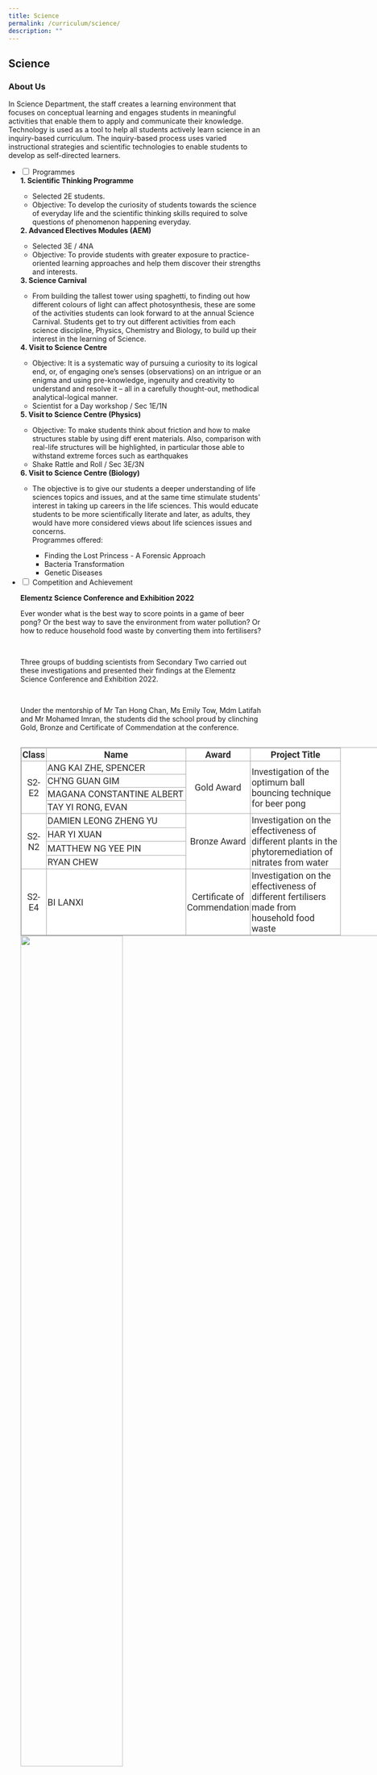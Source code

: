 ```yaml
---
title: Science
permalink: /curriculum/science/
description: ""
---
```

## Science
### About Us

<p>In Science Department, the staff creates a learning environment that focuses on conceptual learning and engages students in meaningful activities that enable them to apply and communicate their knowledge. Technology is used as a tool to help all students actively learn science in an inquiry-based curriculum. The inquiry-based process uses varied instructional strategies and scientific technologies to enable students to develop as self-directed learners.</p>

<ul class="jekyllcodex_accordion">
<li><input id="accordion1" type="checkbox" /> <label for="accordion1">Programmes</label>
<div>
<strong>1. Scientific Thinking Programme</strong>
<ul>
<li>Selected 2E students.&nbsp;</li>
<li>Objective: To develop the curiosity of students towards the science of everyday life and the scientific thinking skills required to solve questions of phenomenon happening everyday.</li>
</ul>
<strong>2. Advanced Electives Modules (AEM)</strong>
<ul>
<li>Selected 3E / 4NA</li>
<li>Objective: To provide students with greater exposure to practice-oriented learning approaches and help them discover their strengths and interests.</li>
</ul>
<strong>3. Science Carnival</strong>
<ul>
<li>From building the tallest tower using spaghetti, to finding out how different colours of light can affect photosynthesis, these are some of the activities students can look forward to&nbsp;at the annual Science Carnival. Students get to try out different activities from each science discipline, Physics, Chemistry and Biology, to build up their interest in the learning of Science.</li>
</ul>
<div><strong>4. Visit to Science Centre&nbsp;</strong>
<ul>
<li>Objective: It is a systematic way of pursuing a curiosity to its logical end, or, of engaging one&rsquo;s senses (observations) on an intrigue or an enigma and using pre-knowledge, ingenuity and creativity to understand and resolve it &ndash; all in a carefully thought-out, methodical analytical-logical manner.&nbsp;</li>
<li>Scientist for a Day workshop / Sec 1E/1N&nbsp;</li>
</ul><strong>5. Visit to Science Centre (Physics)</strong>
<ul>
<li>Objective: To make students think about friction and how to make structures stable by using diff erent materials. Also, comparison with real-life structures will be highlighted, in particular those able to withstand extreme forces such as earthquakes&nbsp;</li>
<li>Shake Rattle and Roll / Sec 3E/3N&nbsp;</li>
</ul>
<strong>6. Visit to Science Centre (Biology)</strong>
<ul>
<li>The objective is to give our students a deeper understanding of life sciences topics and issues, and at the same time stimulate students' interest in taking up careers in the life sciences. This would educate students to be more scientifically literate and later, as adults, they would have more considered views about life sciences issues and concerns.<br />Programmes offered:</li>
<ul>
<li>Finding the Lost Princess - A Forensic Approach</li>
<li>Bacteria Transformation</li>
<li>Genetic Diseases</li>
</ul>
</div>
</li>
<li><input id="accordion2" type="checkbox" /> <label for="accordion2">Competition and Achievement</label>
<div>
<p><strong>Elementz Science Conference and Exhibition 2022</strong></p>
<p>Ever wonder what is the best way to score points in a game of beer pong? Or the best way to save the environment from water pollution? Or how to reduce household food waste by converting them into fertilisers?</p><br>

  

<p>Three groups of budding scientists from Secondary Two carried out these investigations and presented their findings at the Elementz Science Conference and Exhibition 2022.</p><br>


<p>Under the mentorship of Mr Tan Hong Chan, Ms Emily Tow, Mdm Latifah and Mr Mohamed Imran, the students did the school proud by clinching Gold, Bronze and Certificate of Commendation at the conference.</p><br>

  

<table class="ive_eobj_center iveo_table ives_tab_simple3" style="margin: auto; outline: 0px; padding: 0px; border-collapse: collapse; clear: both; border: 1px solid rgb(170, 170, 170); color: rgb(46, 46, 46); font-family: Roboto, sans-serif; font-size: 18px; font-style: normal; font-variant-ligatures: normal; font-variant-caps: normal; font-weight: 400; letter-spacing: normal; orphans: 2; text-align: left; text-transform: none; white-space: normal; widows: 2; word-spacing: 0px; -webkit-text-stroke-width: 0px; background-color: rgb(255, 255, 255); text-decoration-thickness: initial; text-decoration-style: initial; text-decoration-color: initial; width: 960px;"><tbody style="margin: 0px; outline: 0px; padding: 0px;"><tr style="margin: 0px; outline: 0px; padding: 0px;"><td width="39" style="margin: 0px; outline: 0px; padding: 2px; text-align: center; border: 1px solid rgb(170, 170, 170);"><strong style="margin: 0px; outline: 0px; padding: 0px;">Class</strong><br style="margin: 0px; outline: 0px; padding: 0px;"></td><td width="272" style="margin: 0px; outline: 0px; padding: 2px; text-align: center; border: 1px solid rgb(170, 170, 170);"><strong style="margin: 0px; outline: 0px; padding: 0px;">Name</strong><br style="margin: 0px; outline: 0px; padding: 0px;"></td><td width="123" style="margin: 0px; outline: 0px; padding: 2px; text-align: center; border: 1px solid rgb(170, 170, 170);"><strong style="margin: 0px; outline: 0px; padding: 0px;">Award</strong><br style="margin: 0px; outline: 0px; padding: 0px;"></td><td width="174" style="margin: 0px; outline: 0px; padding: 2px; text-align: center; border: 1px solid rgb(170, 170, 170);"><strong style="margin: 0px; outline: 0px; padding: 0px;">Project Title</strong><br style="margin: 0px; outline: 0px; padding: 0px;"></td></tr><tr style="margin: 0px; outline: 0px; padding: 0px;"><td rowspan="4" width="39" style="margin: 0px; outline: 0px; padding: 2px; text-align: center; border: 1px solid rgb(170, 170, 170);">S2-E2<br style="margin: 0px; outline: 0px; padding: 0px;"></td><td width="272" style="margin: 0px; outline: 0px; padding: 2px; text-align: left; border: 1px solid rgb(170, 170, 170);">ANG KAI ZHE, SPENCER<br style="margin: 0px; outline: 0px; padding: 0px;"></td><td rowspan="4" width="123" style="margin: 0px; outline: 0px; padding: 2px; text-align: center; border: 1px solid rgb(170, 170, 170);">Gold Award<br style="margin: 0px; outline: 0px; padding: 0px;"></td><td rowspan="4" width="174" style="margin: 0px; outline: 0px; padding: 2px; text-align: left; border: 1px solid rgb(170, 170, 170);">Investigation of the optimum ball bouncing technique for beer pong<br style="margin: 0px; outline: 0px; padding: 0px;"></td></tr><tr style="margin: 0px; outline: 0px; padding: 0px;"><td width="272" style="margin: 0px; outline: 0px; padding: 2px; text-align: left; border: 1px solid rgb(170, 170, 170);">CH'NG GUAN GIM<br style="margin: 0px; outline: 0px; padding: 0px;"></td></tr><tr style="margin: 0px; outline: 0px; padding: 0px;"><td width="272" style="margin: 0px; outline: 0px; padding: 2px; text-align: left; border: 1px solid rgb(170, 170, 170);">MAGANA CONSTANTINE ALBERT<br style="margin: 0px; outline: 0px; padding: 0px;"></td></tr><tr style="margin: 0px; outline: 0px; padding: 0px;"><td width="272" style="margin: 0px; outline: 0px; padding: 2px; text-align: left; border: 1px solid rgb(170, 170, 170);">TAY YI RONG, EVAN<br style="margin: 0px; outline: 0px; padding: 0px;"></td></tr><tr style="margin: 0px; outline: 0px; padding: 0px;"><td rowspan="4" width="39" style="margin: 0px; outline: 0px; padding: 2px; text-align: center; border: 1px solid rgb(170, 170, 170);">S2-N2<br style="margin: 0px; outline: 0px; padding: 0px;"></td><td width="272" style="margin: 0px; outline: 0px; padding: 2px; text-align: left; border: 1px solid rgb(170, 170, 170);">DAMIEN LEONG ZHENG YU<br style="margin: 0px; outline: 0px; padding: 0px;"></td><td rowspan="4" width="123" style="margin: 0px; outline: 0px; padding: 2px; text-align: center; border: 1px solid rgb(170, 170, 170);">Bronze Award<br style="margin: 0px; outline: 0px; padding: 0px;"></td><td rowspan="4" width="174" style="margin: 0px; outline: 0px; padding: 2px; text-align: left; border: 1px solid rgb(170, 170, 170);">Investigation on the effectiveness of different plants in the phytoremediation of nitrates from water<br style="margin: 0px; outline: 0px; padding: 0px;"></td></tr><tr style="margin: 0px; outline: 0px; padding: 0px;"><td width="272" style="margin: 0px; outline: 0px; padding: 2px; text-align: left; border: 1px solid rgb(170, 170, 170);">HAR YI XUAN<br style="margin: 0px; outline: 0px; padding: 0px;"></td></tr><tr style="margin: 0px; outline: 0px; padding: 0px;"><td width="272" style="margin: 0px; outline: 0px; padding: 2px; text-align: left; border: 1px solid rgb(170, 170, 170);">MATTHEW NG YEE PIN<br style="margin: 0px; outline: 0px; padding: 0px;"></td></tr><tr style="margin: 0px; outline: 0px; padding: 0px;"><td width="272" style="margin: 0px; outline: 0px; padding: 2px; text-align: left; border: 1px solid rgb(170, 170, 170);">RYAN CHEW<br style="margin: 0px; outline: 0px; padding: 0px;"></td></tr><tr style="margin: 0px; outline: 0px; padding: 0px;"><td rowspan="4" width="39" style="margin: 0px; outline: 0px; padding: 2px; text-align: center; border: 1px solid rgb(170, 170, 170);">S2-E4<br style="margin: 0px; outline: 0px; padding: 0px;"></td><td width="272" style="margin: 0px; outline: 0px; padding: 2px; text-align: left; border: 1px solid rgb(170, 170, 170);">BI LANXI<br style="margin: 0px; outline: 0px; padding: 0px;"></td><td rowspan="4" width="123" style="margin: 0px; outline: 0px; padding: 2px; text-align: center; border: 1px solid rgb(170, 170, 170);">Certificate of Commendation<br style="margin: 0px; outline: 0px; padding: 0px;"></td><td rowspan="4" width="174" style="margin: 0px; outline: 0px; padding: 2px; text-align: left; border: 1px solid rgb(170, 170, 170);">Investigation on the effectiveness of different fertilisers made from household food waste<br style="margin: 0px; outline: 0px; padding: 0px;"></td></tr></tbody></table>
<img style="width: 65%;" src="/images/scienceelementz2.png" />
<img style="width: 45%;" src="/images/scienceelementz.jpg" />
<p><strong>Elementz Science Conference and Exhibition 2019</strong></p>
<iframe src="https://docs.google.com/presentation/d/e/2PACX-1vRqe2nqIyeZ3r_JHdzADUSUFmpF-HLOLn1NOBM31B0tnsWwopTwRrUh8CaB-e6_8QufnkuU-7n1OXb2/embed?start=false&loop=false&delayms=5000" frameborder="0" width="480" height="299" allowfullscreen="true" ></iframe>
<p>With a casual toss, the 10X10 quadrat landed on a grass patch near the AI Indoor Sports Hall and a photograph was taken. The plants found in the quadrat&rsquo;s grids were painstakingly counted and compared against a plant database to determine their identities. Meanwhile, a second group of students was busy in the science laboratory, experimenting with activated carbon to find out the most effective way to filter contaminated water. Amidst all the activities, another group got their hands dirty by trying out different mixtures of household compost to germinate seeds.<br /><br />Opportunities to engage in authentic scientific inquiry are embedded within our AI Science curriculum. These platforms are designed to enable our students to stretch their thinking, apply their knowledge and develop their passion in Science.<br /><br />Under the mentorship of Mr Tan Hong Chan and Ms Emily Tow, three groups of budding scientists from Secondary One carried out various environmental science projects and presented them at the Elementz Science Conference and exhibition 2019.</p>
<table style="margin-left: auto; margin-right: auto; height: 615px;">
<tbody>
<tr style="height: 46px;">
<td style="height: 46px; width: 173px;">
<p><strong>Project title</strong></p>
</td>
<td style="height: 46px; width: 280px;">
<p><strong>Member</strong></p>
</td>
<td style="height: 46px; width: 54px;">
<p><strong>Class</strong></p>
</td>
<td style="height: 46px; width: 117px;">
<p><strong>Award</strong></p>
</td>
</tr>
<tr style="height: 46px;">
<td style="height: 251px; width: 173px;" rowspan="5">
<p>Effect of different environmental conditions on ground cover</p>
</td>
<td style="height: 46px; width: 280px;">
<p>Shernice Sah Jia Yi</p>
</td>
<td style="height: 251px; width: 54px;" rowspan="5">
<p>1E1</p>
</td>
<td style="height: 251px; width: 117px;" rowspan="5">
<p>Certificate of Commendation</p>
</td>
</tr>
<tr style="height: 46px;">
<td style="height: 46px; width: 280px;">
<p>Shaun Lim Yu Xin</p>
</td>
</tr>
<tr style="height: 49px;">
<td style="height: 49px; width: 280px;">
<p>Tan Yi Xuan</p>
</td>
</tr>
<tr style="height: 46px;">
<td style="height: 46px; width: 280px;">
<p>Lim Enyu</p>
</td>
</tr>
<tr style="height: 64px;">
<td style="height: 64px; width: 280px;">
<p>Lai Cheng Jie</p>
</td>
</tr>
<tr style="height: 46px;">
<td style="height: 220px; width: 173px;" rowspan="4">
<p>Effect of different food waste on the germination of green beans,&nbsp;<em>Vigna radiata<br /></em></p>
</td>
<td style="height: 46px; width: 280px;">
<p>Angelin Koh Jia En</p>
</td>
<td style="height: 220px; width: 54px;" rowspan="4">
<p>1E1</p>
</td>
<td style="height: 220px; width: 117px;" rowspan="4">
<p>Certificate of Commendation</p>
</td>
</tr>
<tr style="height: 46px;">
<td style="height: 46px; width: 280px;">
<p>Aragon Janna Francheska Cabillo</p>
</td>
</tr>
<tr style="height: 64px;">
<td style="height: 64px; width: 280px;">
<p>Muhammad Nabeel Irfan Bin Mohammad Nasran</p>
</td>
</tr>
<tr style="height: 64px;">
<td style="height: 64px; width: 280px;">
<p>Yik Kok Jing<br /><br /></p>
</td>
</tr>
<tr style="height: 59px;">
<td style="height: 98px; width: 173px;" rowspan="2">
<p>Experimenting with Activated Carbon &amp; Different Contaminants</p>
</td>
<td style="height: 59px; width: 280px;">
<p>Ravichandran Lakshita</p>
</td>
<td style="height: 98px; width: 54px;" rowspan="2">
<p>1E2</p>
</td>
<td style="height: 98px; width: 117px;" rowspan="2">
<p>Certificate of Commendation</p>
</td>
</tr>
<tr style="height: 39px;">
<td style="height: 39px; width: 280px;">
<p>Peddi Greeshma</p>
</td>
</tr>
</tbody>
</table>
<p><strong>C. B. Paul Science Quiz 2022</strong></p>
<p>An annual competition organised by the Anglo-Chinese Junior College in collaboration with the Nanyang Technological University and the National University of Singapore. The competition challenges our students in the areas of Mathematics, Physics, Chemistry, Biology and Computer Science, going beyond the school syllabus. Four of our students participated in the International C. B. Paul Science Quiz 2022.</p><br>

<p>The students are self-directed and independent learners who went beyond the school syllabus to prepare for the quiz. Their hard work and determination paid off, with the team receiving the following awards:</p><br>
	
<style type="text/css">
.tg  {border-collapse:collapse;border-spacing:0;}
.tg td{border-color:black;border-style:solid;border-width:1px;font-family:Arial, sans-serif;font-size:14px;
  overflow:hidden;padding:10px 5px;word-break:normal;}
.tg th{border-color:black;border-style:solid;border-width:1px;font-family:Arial, sans-serif;font-size:14px;
  font-weight:normal;overflow:hidden;padding:10px 5px;word-break:normal;}
.tg .tg-xuo2{background-color:#DDD;border-color:inherit;color:#666;font-weight:bold;text-align:center;vertical-align:middle}
.tg .tg-feqv{background-color:#DDD;color:#666;font-weight:bold;text-align:center;vertical-align:middle}
.tg .tg-pexq{background-color:#FFF;border-color:inherit;color:#2E2E2E;text-align:center;vertical-align:middle}
.tg .tg-agoc{background-color:#FFF;border-color:inherit;color:#2E2E2E;text-align:left;vertical-align:middle}
.tg .tg-8ixl{background-color:#FFF;color:#2E2E2E;text-align:left;vertical-align:middle}
</style>
<table class="tg">
<thead>
  <tr>
    <th class="tg-xuo2"><span style="color:#666;background-color:#DDD">Name</span></th>
    <th class="tg-xuo2"><span style="color:#666;background-color:#DDD">Class</span></th>
    <th class="tg-feqv"><span style="color:#666;background-color:#DDD">Award</span></th>
  </tr>
</thead>
<tbody>
  <tr>
    <td class="tg-pexq" rowspan="4">4E 1<br></td>
    <td class="tg-agoc">SHAUN LIM YU XIN<br></td>
    <td class="tg-8ixl">Gold Award<br></td>
  </tr>
  <tr>
    <td class="tg-agoc">MIGUEL LOUIS LACSON MALELANG<br></td>
    <td class="tg-8ixl">Certificate of Merit<br></td>
  </tr>
  <tr>
    <td class="tg-8ixl">MOHAMED HAIQEAL BIN MOHAMED ALI<br></td>
    <td class="tg-8ixl">Certificate of Participation<br></td>
  </tr>
  <tr>
    <td class="tg-8ixl">SEOW PEI YANG, REGINA<br></td>
    <td class="tg-8ixl">Certificate of Participation</td>
  </tr>
</tbody>
</table>
<img style="width: 65%;" src="/images/cbpaul2022-1.png" />
<img style="width: 45%;" src="/images/cbpaul2022-2.jpg" />
<p><strong>C. B. Paul Science Quiz 2019</strong></p>
<img style="width: 65%;" src="/images/IMG_20190403_180134.jpg" />
<p>Four of our students participated in the 41st International C. B. Paul Science Quiz 2019. An annual competition organised by the Anglo-Chinese Junior College in collaboration with the Nanyang Technological University and the National University of Singapore. The competition challenges our students in the areas of Mathematics, Physics, Chemistry, Biology and Computer Science.</p>
<p>The students are self-directed and independent learners who went beyond the school syllabus to prepare for the quiz.</p>
<p>Their determination and perseverance paid off, with Ang Tien Wen from 4E4 achievinging the Silver Award and Tan Hong Zhang from 4E4 has achieving the Bronze Award. Congratulations to them!<strong><br /></strong></p>
<table style="margin-left: auto; margin-right: auto;">
<tbody>
<tr>
<th style="text-align: center;">Name</th>
<th style="text-align: center;">Class</th>
<th style="text-align: center;">Award</th>
</tr>
<tr style="text-align: center;">
<td>Ang Tien Wen</td>
<td>4E4</td>
<td>Silver</td>
</tr>
<tr style="text-align: center;">
<td>Tan Hong Zhang</td>
<td>4E4</td>
<td>Bronze</td>
</tr>
<tr style="text-align: center;">
<td>Austin Q Hilario&nbsp;</td>
<td>4E4</td>
<td>Merit</td>
</tr>
<tr style="text-align: center;">
<td>Caleb Steven&nbsp;</td>
<td>4E4</td>
<td>Participation</td>
</tr>
</tbody>
</table>
<p><strong>Singapore Junior Science Olympiads</strong></p>

<p>The Junior Science Olympiads provide a platform for upper secondary students to challenge themselves in the various science disciplines, and develop students’ critical thinking skills as they apply their knowledge to solve questions in Biology, Chemistry and Physics.</p><br>

<p>The following students from Secondary Three and Secondary Four have done the school proud by achieving the following awards:</p><br>

  

<p><strong>Singapore Junior Chemistry Olympiad 2022  </strong></p>
<table class="ive_eobj_center iveo_table ives_tab_simple3" width="518" style="margin: auto; outline: 0px; padding: 0px; border-collapse: collapse; clear: both; border: 1px solid rgb(170, 170, 170); color: rgb(46, 46, 46); font-family: Roboto, sans-serif; font-size: 18px; font-style: normal; font-variant-ligatures: normal; font-variant-caps: normal; font-weight: 400; letter-spacing: normal; orphans: 2; text-align: left; text-transform: none; white-space: normal; widows: 2; word-spacing: 0px; -webkit-text-stroke-width: 0px; background-color: rgb(255, 255, 255); text-decoration-thickness: initial; text-decoration-style: initial; text-decoration-color: initial;"><tbody style="margin: 0px; outline: 0px; padding: 0px;"><tr style="margin: 0px; outline: 0px; padding: 0px;"><td width="35" style="margin: 0px; outline: 0px; padding: 2px; text-align: left; border: 1px solid rgb(170, 170, 170);">4E 2<br style="margin: 0px; outline: 0px; padding: 0px;"></td><td colspan="2" width="262" style="margin: 0px; outline: 0px; padding: 2px; text-align: left; border: 1px solid rgb(170, 170, 170);">D S JAYIN<br style="margin: 0px; outline: 0px; padding: 0px;"></td><td style="margin: 0px; outline: 0px; padding: 2px; text-align: left; border: 1px solid rgb(170, 170, 170);">Silver Award<br style="margin: 0px; outline: 0px; padding: 0px;"></td></tr><tr style="margin: 0px; outline: 0px; padding: 0px;"><td width="35" style="margin: 0px; outline: 0px; padding: 2px; text-align: left; border: 1px solid rgb(170, 170, 170);">3E 1<br style="margin: 0px; outline: 0px; padding: 0px;"></td><td colspan="2" width="262" style="margin: 0px; outline: 0px; padding: 2px; text-align: left; border: 1px solid rgb(170, 170, 170);">HWANG ZE YUAN DERICK<br style="margin: 0px; outline: 0px; padding: 0px;"></td><td style="margin: 0px; outline: 0px; padding: 2px; text-align: left; border: 1px solid rgb(170, 170, 170);">Bronze Award<br style="margin: 0px; outline: 0px; padding: 0px;"></td></tr><tr style="margin: 0px; outline: 0px; padding: 0px;"><td width="35" style="margin: 0px; outline: 0px; padding: 2px; text-align: left; border: 1px solid rgb(170, 170, 170);">3E 1<br style="margin: 0px; outline: 0px; padding: 0px;"></td><td colspan="2" width="262" style="margin: 0px; outline: 0px; padding: 2px; text-align: left; border: 1px solid rgb(170, 170, 170);">KAITLYN CHOOR<br style="margin: 0px; outline: 0px; padding: 0px;"></td><td style="margin: 0px; outline: 0px; padding: 2px; text-align: left; border: 1px solid rgb(170, 170, 170);">Honorable Mention<br style="margin: 0px; outline: 0px; padding: 0px;"></td></tr><tr style="margin: 0px; outline: 0px; padding: 0px;"><td colspan="4" width="518" style="margin: 0px; outline: 0px; padding: 2px; text-align: center; border: 1px solid rgb(170, 170, 170);"><strong style="margin: 0px; outline: 0px; padding: 0px;">Certificate of Participation</strong></td></tr><tr style="margin: 0px; outline: 0px; padding: 0px;"><td style="margin: 0px; outline: 0px; padding: 2px; text-align: left; border: 1px solid rgb(170, 170, 170);">3E 1<br style="margin: 0px; outline: 0px; padding: 0px;"></td><td style="margin: 0px; outline: 0px; padding: 2px; text-align: left; border: 1px solid rgb(170, 170, 170);">SOH TSE KIAT DARREN<br style="margin: 0px; outline: 0px; padding: 0px;"></td><td style="margin: 0px; outline: 0px; padding: 2px; text-align: left; border: 1px solid rgb(170, 170, 170);">3E 3<br style="margin: 0px; outline: 0px; padding: 0px;"></td><td width="221" style="margin: 0px; outline: 0px; padding: 2px; text-align: left; border: 1px solid rgb(170, 170, 170);">GOH EEHUI, JENETTE<br style="margin: 0px; outline: 0px; padding: 0px;"></td></tr><tr style="margin: 0px; outline: 0px; padding: 0px;"><td style="margin: 0px; outline: 0px; padding: 2px; text-align: left; border: 1px solid rgb(170, 170, 170);">3E 1<br style="margin: 0px; outline: 0px; padding: 0px;"></td><td style="margin: 0px; outline: 0px; padding: 2px; text-align: left; border: 1px solid rgb(170, 170, 170);">TAM YU ZHE<br style="margin: 0px; outline: 0px; padding: 0px;"></td><td style="margin: 0px; outline: 0px; padding: 2px; text-align: left; border: 1px solid rgb(170, 170, 170);">3E 3<br style="margin: 0px; outline: 0px; padding: 0px;"></td><td width="221" style="margin: 0px; outline: 0px; padding: 2px; text-align: left; border: 1px solid rgb(170, 170, 170);">MICHELLE KHOO XIN YU<br style="margin: 0px; outline: 0px; padding: 0px;"></td></tr><tr style="margin: 0px; outline: 0px; padding: 0px;"><td style="margin: 0px; outline: 0px; padding: 2px; text-align: left; border: 1px solid rgb(170, 170, 170);">3E 3<br style="margin: 0px; outline: 0px; padding: 0px;"></td><td style="margin: 0px; outline: 0px; padding: 2px; text-align: left; border: 1px solid rgb(170, 170, 170);">GAO XINYUE<br style="margin: 0px; outline: 0px; padding: 0px;"></td><td style="margin: 0px; outline: 0px; padding: 2px; text-align: left; border: 1px solid rgb(170, 170, 170);">4E 1<br style="margin: 0px; outline: 0px; padding: 0px;"></td><td width="221" style="margin: 0px; outline: 0px; padding: 2px; text-align: left; border: 1px solid rgb(170, 170, 170);">LIM SWEE HONG<br style="margin: 0px; outline: 0px; padding: 0px;"></td></tr><tr style="margin: 0px; outline: 0px; padding: 0px;"><td style="margin: 0px; outline: 0px; padding: 2px; text-align: left; border: 1px solid rgb(170, 170, 170);">3E 3<br style="margin: 0px; outline: 0px; padding: 0px;"></td><td style="margin: 0px; outline: 0px; padding: 2px; text-align: left; border: 1px solid rgb(170, 170, 170);">PEH SHAN YUAN, LEROY<br style="margin: 0px; outline: 0px; padding: 0px;"></td><td style="margin: 0px; outline: 0px; padding: 2px; text-align: left; border: 1px solid rgb(170, 170, 170);">4E 2<br style="margin: 0px; outline: 0px; padding: 0px;"></td><td width="221" style="margin: 0px; outline: 0px; padding: 2px; text-align: left; border: 1px solid rgb(170, 170, 170);">PALANIAPPAN ARADHANA<br style="margin: 0px; outline: 0px; padding: 0px;"></td></tr><tr style="margin: 0px; outline: 0px; padding: 0px;"><td style="margin: 0px; outline: 0px; padding: 2px; text-align: left; border: 1px solid rgb(170, 170, 170);">3E 3<br style="margin: 0px; outline: 0px; padding: 0px;"></td><td style="margin: 0px; outline: 0px; padding: 2px; text-align: left; border: 1px solid rgb(170, 170, 170);">GOH ZHI WEI LIONEL<br style="margin: 0px; outline: 0px; padding: 0px;"></td><td style="margin: 0px; outline: 0px; padding: 2px; text-align: left; border: 1px solid rgb(170, 170, 170);">4E 2<br style="margin: 0px; outline: 0px; padding: 0px;"></td><td width="221" style="margin: 0px; outline: 0px; padding: 2px; text-align: left; border: 1px solid rgb(170, 170, 170);">LIM SI QING<br style="margin: 0px; outline: 0px; padding: 0px;"></td></tr><tr style="margin: 0px; outline: 0px; padding: 0px;"><td style="margin: 0px; outline: 0px; padding: 2px; text-align: left; border: 1px solid rgb(170, 170, 170);">3E 3<br style="margin: 0px; outline: 0px; padding: 0px;"></td><td style="margin: 0px; outline: 0px; padding: 2px; text-align: left; border: 1px solid rgb(170, 170, 170);">KOO HONG RUI<br style="margin: 0px; outline: 0px; padding: 0px;"></td><td style="margin: 0px; outline: 0px; padding: 2px; text-align: left; border: 1px solid rgb(170, 170, 170);">4E 3<br style="margin: 0px; outline: 0px; padding: 0px;"></td><td width="221" style="margin: 0px; outline: 0px; padding: 2px; text-align: left; border: 1px solid rgb(170, 170, 170);">ONG JUNJIE EDISON<br style="margin: 0px; outline: 0px; padding: 0px;"></td></tr><tr style="margin: 0px; outline: 0px; padding: 0px;"><td style="margin: 0px; outline: 0px; padding: 2px; text-align: left; border: 1px solid rgb(170, 170, 170);">3E 3<br style="margin: 0px; outline: 0px; padding: 0px;"></td><td style="margin: 0px; outline: 0px; padding: 2px; text-align: left; border: 1px solid rgb(170, 170, 170);">NG XUAN NING<br style="margin: 0px; outline: 0px; padding: 0px;"></td><td style="margin: 0px; outline: 0px; padding: 2px; text-align: left; border: 1px solid rgb(170, 170, 170);">4E 4<br style="margin: 0px; outline: 0px; padding: 0px;"></td><td width="221" style="margin: 0px; outline: 0px; padding: 2px; text-align: left; border: 1px solid rgb(170, 170, 170);">RAVICHANDRAN LAKSHITA<br style="margin: 0px; outline: 0px; padding: 0px;"></td></tr><tr style="margin: 0px; outline: 0px; padding: 0px;"><td style="margin: 0px; outline: 0px; padding: 2px; text-align: left; border: 1px solid rgb(170, 170, 170);">3E 3<br style="margin: 0px; outline: 0px; padding: 0px;"></td><td style="margin: 0px; outline: 0px; padding: 2px; text-align: left; border: 1px solid rgb(170, 170, 170);">ANG TENG HANG<br style="margin: 0px; outline: 0px; padding: 0px;"></td><td colspan="2" style="margin: 0px; outline: 0px; padding: 2px; text-align: left; border: 1px solid rgb(170, 170, 170);">&nbsp;<br style="margin: 0px; outline: 0px; padding: 0px;"></td></tr></tbody></table>

  
<p><strong>Singapore Junior Chemistry Olympiad 2022</strong></p>  
  

<table class="iveo_table ives_tab_simple3 ive_eobj_center" width="563" style="margin: auto; outline: 0px; padding: 0px; border-collapse: collapse; clear: both; border: 1px solid rgb(170, 170, 170); color: rgb(46, 46, 46); font-family: Roboto, sans-serif; font-size: 18px; font-style: normal; font-variant-ligatures: normal; font-variant-caps: normal; font-weight: 400; letter-spacing: normal; orphans: 2; text-align: left; text-transform: none; white-space: normal; widows: 2; word-spacing: 0px; -webkit-text-stroke-width: 0px; background-color: rgb(255, 255, 255); text-decoration-thickness: initial; text-decoration-style: initial; text-decoration-color: initial;"><tbody style="margin: 0px; outline: 0px; padding: 0px;"><tr style="margin: 0px; outline: 0px; padding: 0px;"><td width="47" style="margin: 0px; outline: 0px; padding: 2px; text-align: left; border: 1px solid rgb(170, 170, 170);">3E 1<br style="margin: 0px; outline: 0px; padding: 0px;"></td><td colspan="2" width="230" style="margin: 0px; outline: 0px; padding: 2px; text-align: left; border: 1px solid rgb(170, 170, 170);">HWANG ZE YUAN DERICK<br style="margin: 0px; outline: 0px; padding: 0px;"></td><td width="285" style="margin: 0px; outline: 0px; padding: 2px; text-align: left; border: 1px solid rgb(170, 170, 170);">Silver Award<br style="margin: 0px; outline: 0px; padding: 0px;"></td></tr><tr style="margin: 0px; outline: 0px; padding: 0px;"><td colspan="4" width="563" style="margin: 0px; outline: 0px; padding: 2px; text-align: center; border: 1px solid rgb(170, 170, 170);"><strong style="margin: 0px; outline: 0px; padding: 0px;">Certificate of Participation</strong><br style="margin: 0px; outline: 0px; padding: 0px;"></td></tr><tr style="margin: 0px; outline: 0px; padding: 0px;"><td width="47" style="margin: 0px; outline: 0px; padding: 2px; text-align: left; border: 1px solid rgb(170, 170, 170);">3E 1<br style="margin: 0px; outline: 0px; padding: 0px;"></td><td width="168" style="margin: 0px; outline: 0px; padding: 2px; text-align: left; border: 1px solid rgb(170, 170, 170);">CHOOR KAITLYN<br style="margin: 0px; outline: 0px; padding: 0px;"></td><td width="62" style="margin: 0px; outline: 0px; padding: 2px; text-align: left; border: 1px solid rgb(170, 170, 170);">4E 1<br style="margin: 0px; outline: 0px; padding: 0px;"></td><td width="285" style="margin: 0px; outline: 0px; padding: 2px; text-align: left; border: 1px solid rgb(170, 170, 170);">LIM SWEE HONG<br style="margin: 0px; outline: 0px; padding: 0px;"></td></tr><tr style="margin: 0px; outline: 0px; padding: 0px;"><td width="47" style="margin: 0px; outline: 0px; padding: 2px; text-align: left; border: 1px solid rgb(170, 170, 170);">3E 2<br style="margin: 0px; outline: 0px; padding: 0px;"></td><td width="168" style="margin: 0px; outline: 0px; padding: 2px; text-align: left; border: 1px solid rgb(170, 170, 170);">TAN XING WEI<br style="margin: 0px; outline: 0px; padding: 0px;"></td><td width="62" style="margin: 0px; outline: 0px; padding: 2px; text-align: left; border: 1px solid rgb(170, 170, 170);">4E 1<br style="margin: 0px; outline: 0px; padding: 0px;"></td><td width="285" style="margin: 0px; outline: 0px; padding: 2px; text-align: left; border: 1px solid rgb(170, 170, 170);">MOHAMED HAIQEAL BIN MOHAMED ALI<br style="margin: 0px; outline: 0px; padding: 0px;"></td></tr><tr style="margin: 0px; outline: 0px; padding: 0px;"><td width="47" style="margin: 0px; outline: 0px; padding: 2px; text-align: left; border: 1px solid rgb(170, 170, 170);">3E 3<br style="margin: 0px; outline: 0px; padding: 0px;"></td><td width="168" style="margin: 0px; outline: 0px; padding: 2px; text-align: left; border: 1px solid rgb(170, 170, 170);">ASHLEY TANG JIA EN<br style="margin: 0px; outline: 0px; padding: 0px;"></td><td width="62" style="margin: 0px; outline: 0px; padding: 2px; text-align: left; border: 1px solid rgb(170, 170, 170);">4E 2<br style="margin: 0px; outline: 0px; padding: 0px;"></td><td width="285" style="margin: 0px; outline: 0px; padding: 2px; text-align: left; border: 1px solid rgb(170, 170, 170);">D S JAYIN<br style="margin: 0px; outline: 0px; padding: 0px;"></td></tr><tr style="margin: 0px; outline: 0px; padding: 0px;"><td width="47" style="margin: 0px; outline: 0px; padding: 2px; text-align: left; border: 1px solid rgb(170, 170, 170);">3E 3<br style="margin: 0px; outline: 0px; padding: 0px;"></td><td width="168" style="margin: 0px; outline: 0px; padding: 2px; text-align: left; border: 1px solid rgb(170, 170, 170);">DONG HANRUI<br style="margin: 0px; outline: 0px; padding: 0px;"></td><td width="62" style="margin: 0px; outline: 0px; padding: 2px; text-align: left; border: 1px solid rgb(170, 170, 170);">4E 2<br style="margin: 0px; outline: 0px; padding: 0px;"></td><td width="285" style="margin: 0px; outline: 0px; padding: 2px; text-align: left; border: 1px solid rgb(170, 170, 170);">LIM SI QING<br style="margin: 0px; outline: 0px; padding: 0px;"></td></tr><tr style="margin: 0px; outline: 0px; padding: 0px;"><td width="47" style="margin: 0px; outline: 0px; padding: 2px; text-align: left; border: 1px solid rgb(170, 170, 170);">3E 3<br style="margin: 0px; outline: 0px; padding: 0px;"></td><td width="168" style="margin: 0px; outline: 0px; padding: 2px; text-align: left; border: 1px solid rgb(170, 170, 170);">MICHELLE KHOO XIN YU<br style="margin: 0px; outline: 0px; padding: 0px;"></td><td width="62" style="margin: 0px; outline: 0px; padding: 2px; text-align: left; border: 1px solid rgb(170, 170, 170);">4E 2<br style="margin: 0px; outline: 0px; padding: 0px;"></td><td width="285" style="margin: 0px; outline: 0px; padding: 2px; text-align: left; border: 1px solid rgb(170, 170, 170);">ONG QI RU, CLARISE<br style="margin: 0px; outline: 0px; padding: 0px;"></td></tr><tr style="margin: 0px; outline: 0px; padding: 0px;"><td width="47" style="margin: 0px; outline: 0px; padding: 2px; text-align: left; border: 1px solid rgb(170, 170, 170);">3E 3<br style="margin: 0px; outline: 0px; padding: 0px;"></td><td width="168" style="margin: 0px; outline: 0px; padding: 2px; text-align: left; border: 1px solid rgb(170, 170, 170);">PEH SHAN YUAN, LEROY<br style="margin: 0px; outline: 0px; padding: 0px;"></td><td width="62" style="margin: 0px; outline: 0px; padding: 2px; text-align: left; border: 1px solid rgb(170, 170, 170);">4E 4<br style="margin: 0px; outline: 0px; padding: 0px;"></td><td width="285" style="margin: 0px; outline: 0px; padding: 2px; text-align: left; border: 1px solid rgb(170, 170, 170);">RAVICHANDRAN LAKSHITA<br style="margin: 0px; outline: 0px; padding: 0px;"></td></tr></tbody></table>

  
<p><strong>Singapore Junior Physics Olympiad 2022</strong></p>  
  

<table class="iveo_table ives_tab_simple3 ive_eobj_center" width="597" style="margin: auto; outline: 0px; padding: 0px; border-collapse: collapse; clear: both; border: 1px solid rgb(170, 170, 170); color: rgb(46, 46, 46); font-family: Roboto, sans-serif; font-size: 18px; font-style: normal; font-variant-ligatures: normal; font-variant-caps: normal; font-weight: 400; letter-spacing: normal; orphans: 2; text-align: left; text-transform: none; white-space: normal; widows: 2; word-spacing: 0px; -webkit-text-stroke-width: 0px; background-color: rgb(255, 255, 255); text-decoration-thickness: initial; text-decoration-style: initial; text-decoration-color: initial;"><tbody style="margin: 0px; outline: 0px; padding: 0px;"><tr style="margin: 0px; outline: 0px; padding: 0px;"><td width="53" style="margin: 0px; outline: 0px; padding: 2px; text-align: left; border: 1px solid rgb(170, 170, 170);">4-E1<br style="margin: 0px; outline: 0px; padding: 0px;"></td><td width="246" style="margin: 0px; outline: 0px; padding: 2px; text-align: left; border: 1px solid rgb(170, 170, 170);">LIM SWEE HONG<br style="margin: 0px; outline: 0px; padding: 0px;"></td><td rowspan="2" width="298" style="margin: 0px; outline: 0px; padding: 2px; text-align: left; border: 1px solid rgb(170, 170, 170);">CERTIFICATE OF PARTICIPATION<br style="margin: 0px; outline: 0px; padding: 0px;"></td></tr><tr style="margin: 0px; outline: 0px; padding: 0px;"><td width="53" style="margin: 0px; outline: 0px; padding: 2px; text-align: left; border: 1px solid rgb(170, 170, 170);">4-E1<br style="margin: 0px; outline: 0px; padding: 0px;"></td><td width="246" style="margin: 0px; outline: 0px; padding: 2px; text-align: left; border: 1px solid rgb(170, 170, 170);">WONG YU XUAN<br style="margin: 0px; outline: 0px; padding: 0px;"></td></tr><tr style="margin: 0px; outline: 0px; padding: 0px;"><td width="53" style="margin: 0px; outline: 0px; padding: 2px; text-align: left; border: 1px solid rgb(170, 170, 170);">3-E1<br style="margin: 0px; outline: 0px; padding: 0px;"></td><td width="246" style="margin: 0px; outline: 0px; padding: 2px; text-align: left; border: 1px solid rgb(170, 170, 170);">DAWN ALETHEA LOWE EN<br style="margin: 0px; outline: 0px; padding: 0px;"></td><td rowspan="3" width="298" style="margin: 0px; outline: 0px; padding: 2px; text-align: left; border: 1px solid rgb(170, 170, 170);">HONOURABLE MENTION IN TEAM ROUND<br style="margin: 0px; outline: 0px; padding: 0px;"></td></tr><tr style="margin: 0px; outline: 0px; padding: 0px;"><td width="53" style="margin: 0px; outline: 0px; padding: 2px; text-align: left; border: 1px solid rgb(170, 170, 170);">3-E1<br style="margin: 0px; outline: 0px; padding: 0px;"></td><td width="246" style="margin: 0px; outline: 0px; padding: 2px; text-align: left; border: 1px solid rgb(170, 170, 170);">HWANG ZE YUAN DERICK<br style="margin: 0px; outline: 0px; padding: 0px;"></td></tr><tr style="margin: 0px; outline: 0px; padding: 0px;"><td width="53" style="margin: 0px; outline: 0px; padding: 2px; text-align: left; border: 1px solid rgb(170, 170, 170);">3-E2<br style="margin: 0px; outline: 0px; padding: 0px;"></td><td width="246" style="margin: 0px; outline: 0px; padding: 2px; text-align: left; border: 1px solid rgb(170, 170, 170);">TAN XING WEI<br style="margin: 0px; outline: 0px; padding: 0px;"></td></tr><tr style="margin: 0px; outline: 0px; padding: 0px;"><td width="53" style="margin: 0px; outline: 0px; padding: 2px; text-align: left; border: 1px solid rgb(170, 170, 170);">4-E1<br style="margin: 0px; outline: 0px; padding: 0px;"></td><td width="246" style="margin: 0px; outline: 0px; padding: 2px; text-align: left; border: 1px solid rgb(170, 170, 170);">MIGUEL LOUIS LACSON MALELANG<br style="margin: 0px; outline: 0px; padding: 0px;"></td><td rowspan="2" width="298" style="margin: 0px; outline: 0px; padding: 2px; text-align: left; border: 1px solid rgb(170, 170, 170);">HONOURABLE MENTION IN INDIVIDUAL ROUND<br style="margin: 0px; outline: 0px; padding: 0px;"></td></tr><tr style="margin: 0px; outline: 0px; padding: 0px;"><td width="53" style="margin: 0px; outline: 0px; padding: 2px; text-align: left; border: 1px solid rgb(170, 170, 170);">4-E4<br style="margin: 0px; outline: 0px; padding: 0px;"></td><td width="246" style="margin: 0px; outline: 0px; padding: 2px; text-align: left; border: 1px solid rgb(170, 170, 170);">JAYDEN WEE<br style="margin: 0px; outline: 0px; padding: 0px;"></td></tr><tr style="margin: 0px; outline: 0px; padding: 0px;"><td width="53" style="margin: 0px; outline: 0px; padding: 2px; text-align: left; border: 1px solid rgb(170, 170, 170);">3-E1<br style="margin: 0px; outline: 0px; padding: 0px;"></td><td width="246" style="margin: 0px; outline: 0px; padding: 2px; text-align: left; border: 1px solid rgb(170, 170, 170);">CHOOR KAITLYN<br style="margin: 0px; outline: 0px; padding: 0px;"></td><td width="298" style="margin: 0px; outline: 0px; padding: 2px; text-align: left; border: 1px solid rgb(170, 170, 170);">HONOURABLE MENTION IN BOTH INDIVIDUAL AND TEAM ROUND<br style="margin: 0px; outline: 0px; padding: 0px;"></td></tr></tbody></table>
</div>
</li>
<li><input id="accordion3" type="checkbox" /> <label for="accordion3">Organisation Chart</label>
<div>
<style type="text/css">
.tg  {border-collapse:collapse;border-spacing:0;}
.tg td{border-color:black;border-style:solid;border-width:1px;font-family:Arial, sans-serif;font-size:14px;
  overflow:hidden;padding:10px 5px;word-break:normal;}
.tg th{border-color:black;border-style:solid;border-width:1px;font-family:Arial, sans-serif;font-size:14px;
  font-weight:normal;overflow:hidden;padding:10px 5px;word-break:normal;}
.tg .tg-i1dh{background-color:#FFF;color:#2E2E2E;text-align:center;vertical-align:middle}
.tg .tg-feqv{background-color:#DDD;color:#666;font-weight:bold;text-align:center;vertical-align:middle}
</style>
<table class="tg">
<thead>
  <tr>
    <th class="tg-feqv"><span style="color:#666;background-color:#DDD">Name</span></th>
  </tr>
</thead>
<tbody>
  <tr>
    <td class="tg-i1dh">Mdm Azlin Bte Abdul Majid (HOD / Information &amp; Knowledge Management)</td>
  </tr>
  <tr>
    <td class="tg-i1dh">Mdm Chew Jia Zhen, Geraldine (SH / Science Innovations)</td>
  </tr>
  <tr>
    <td class="tg-i1dh">Mdm Catherine Kang (Senior Teacher)</td>
  </tr>
  <tr>
    <td class="tg-i1dh">Miss Agnes Lim Siew Mei</td>
  </tr>
  <tr>
    <td class="tg-i1dh">Miss Emily Tow Swee Ai</td>
  </tr>
  <tr>
    <td class="tg-i1dh">Mdm Latifah Bte Noorahman</td>
  </tr>
  <tr>
    <td class="tg-i1dh">Mr Mohamed Imran Ishak</td>
  </tr>
  <tr>
    <td class="tg-i1dh">Mr Ng Ping Siang</td>
  </tr>
  <tr>
    <td class="tg-i1dh">Mdm Puah Shi Hui, Silia</td>
  </tr>
  <tr>
    <td class="tg-i1dh">Mdm Tay Mui Khim</td>
  </tr>
  <tr>
    <td class="tg-i1dh">Mr Tan Hong Chan</td>
  </tr>
  <tr>
    <td class="tg-i1dh">Muhammad Na'im Bin Sa'dollah</td>
  </tr>
  <tr>
    <td class="tg-i1dh">Mdm Lee Jia Min</td>
  </tr>
  <tr>
    <td class="tg-i1dh">Miss Li Huimin</td>
  </tr>
  <tr>
    <td class="tg-i1dh">Mdm Phua Meng Hong</td>
  </tr>
  <tr>
    <td class="tg-i1dh">Miss Chia Mei Lin Tania</td>
  </tr>
  <tr>
    <td class="tg-i1dh">Mr Yeu Chee Wee Thomas</td>
  </tr>
</tbody>
</table>
<style type="text/css">
.tg  {border-collapse:collapse;border-spacing:0;}
.tg td{border-color:black;border-style:solid;border-width:1px;font-family:Arial, sans-serif;font-size:14px;
  overflow:hidden;padding:10px 5px;word-break:normal;}
.tg th{border-color:black;border-style:solid;border-width:1px;font-family:Arial, sans-serif;font-size:14px;
  font-weight:normal;overflow:hidden;padding:10px 5px;word-break:normal;}
.tg .tg-cly1{text-align:left;vertical-align:middle}
.tg .tg-f8vp{background-color:#DDD;color:#666;font-weight:bold;text-align:left;vertical-align:middle}
</style>
<table class="tg">
<thead>
  <tr>
    <th class="tg-f8vp"><span style="color:#666;background-color:#DDD">Name</span></th>
    <th class="tg-f8vp"><span style="color:#666;background-color:#DDD">Role</span></th>
  </tr>
</thead>
<tbody>
  <tr>
    <td class="tg-cly1">Mr Mohammad Faiz Bin Mohd Tahir</td>
    <td class="tg-cly1">Technical School Officer (TSO)</td>
  </tr>
  <tr>
    <td class="tg-cly1">Mdm Sujini Gokuldass</td>
    <td class="tg-cly1">Technical School Officer (TSO)</td>
  </tr>
</tbody>
</table>